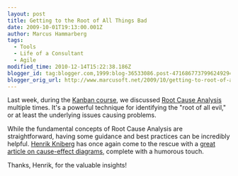 ```yaml
---
layout: post
title: Getting to the Root of All Things Bad
date: 2009-10-01T19:13:00.001Z
author: Marcus Hammarberg
tags:
  - Tools
  - Life of a Consultant
  - Agile
modified_time: 2010-12-14T15:22:38.186Z
blogger_id: tag:blogger.com,1999:blog-36533086.post-4716867737996249294
blogger_orig_url: http://www.marcusoft.net/2009/10/getting-to-root-of-all-things-bad.html
---
```


Last week, during the [Kanban course](http://www.marcusoft.net/2009/09/kanban-great-agile-tool.html), we discussed [Root Cause Analysis](http://en.wikipedia.org/wiki/Root_cause_analysis) multiple times. It's a powerful technique for identifying the "root of all evil," or at least the underlying issues causing problems.

While the fundamental concepts of Root Cause Analysis are straightforward, having some guidance and best practices can be incredibly helpful. [Henrik Kniberg](http://www.crisp.se/henrik.kniberg/) has once again come to the rescue with a [great article on cause-effect diagrams](http://www.crisp.se/henrik.kniberg/cause-effect-diagrams.pdf), complete with a humorous touch.

Thanks, Henrik, for the valuable insights!
